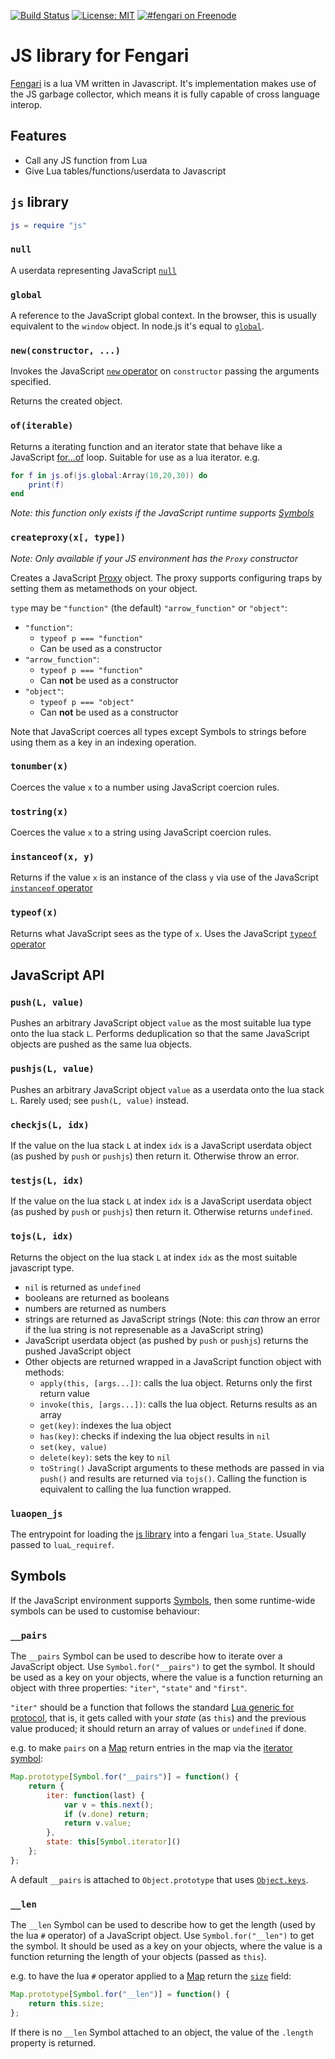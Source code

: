 [![Build Status](https://travis-ci.org/fengari-lua/fengari-interop.svg?branch=master)](https://travis-ci.org/fengari-lua/fengari-interop)
[![License: MIT](https://img.shields.io/badge/License-MIT-yellow.svg)](https://opensource.org/licenses/MIT)
[![#fengari on Freenode](https://img.shields.io/Freenode/%23fengari.png)](https://webchat.freenode.net/?channels=fengari)


# JS library for Fengari

[Fengari](https://github.com/fengari-lua/fengari) is a lua VM written in Javascript.
It's implementation makes use of the JS garbage collector, which means it is fully capable of cross language interop.

## Features

  - Call any JS function from Lua
  - Give Lua tables/functions/userdata to Javascript


## `js` library

```lua
js = require "js"
```

### `null`

A userdata representing JavaScript [`null`](https://developer.mozilla.org/en-US/docs/Web/JavaScript/Reference/Global_Objects/null)


### `global`

A reference to the JavaScript global context. In the browser, this is usually equivalent to the `window` object. In node.js it's equal to [`global`](https://nodejs.org/api/globals.html#globals_global).


### `new(constructor, ...)`

Invokes the JavaScript [`new` operator](https://developer.mozilla.org/en-US/docs/Web/JavaScript/Reference/Operators/new) on `constructor` passing the arguments specified.

Returns the created object.


### `of(iterable)`

Returns a iterating function and an iterator state that behave like a JavaScript [for...of](https://developer.mozilla.org/en-US/docs/Web/JavaScript/Reference/Statements/for...of) loop.
Suitable for use as a lua iterator. e.g.

```lua
for f in js.of(js.global:Array(10,20,30)) do
	print(f)
end
```

*Note: this function only exists if the JavaScript runtime supports [Symbols](https://developer.mozilla.org/en-US/docs/Web/JavaScript/Reference/Global_Objects/Symbol)*


### `createproxy(x[, type])`

*Note: Only available if your JS environment has the `Proxy` constructor*

Creates a JavaScript [Proxy](https://developer.mozilla.org/en-US/docs/Web/JavaScript/Reference/Global_Objects/Proxy) object. The proxy supports configuring traps by setting them as metamethods on your object.

`type` may be `"function"` (the default) `"arrow_function"` or `"object"`:

  - `"function"`:
      - `typeof p === "function"`
      - Can be used as a constructor
  - `"arrow_function"`:
      - `typeof p === "function"`
      - Can **not** be used as a constructor
  - `"object"`:
      - `typeof p === "object"`
      - Can **not** be used as a constructor

Note that JavaScript coerces all types except Symbols to strings before using them as a key in an indexing operation.


### `tonumber(x)`

Coerces the value `x` to a number using JavaScript coercion rules.


### `tostring(x)`

Coerces the value `x` to a string using JavaScript coercion rules.


### `instanceof(x, y)`

Returns if the value `x` is an instance of the class `y` via use of the JavaScript [`instanceof` operator](https://developer.mozilla.org/en-US/docs/Web/JavaScript/Reference/Operators/instanceof)


### `typeof(x)`

Returns what JavaScript sees as the type of `x`. Uses the JavaScript [`typeof` operator](https://developer.mozilla.org/en-US/docs/Web/JavaScript/Reference/Operators/typeof)


## JavaScript API

### `push(L, value)`

Pushes an arbitrary JavaScript object `value` as the most suitable lua type onto the lua stack `L`.
Performs deduplication so that the same JavaScript objects are pushed as the same lua objects.


### `pushjs(L, value)`

Pushes an arbitrary JavaScript object `value` as a userdata onto the lua stack `L`.
Rarely used; see `push(L, value)` instead.


### `checkjs(L, idx)`

If the value on the lua stack `L` at index `idx` is a JavaScript userdata object (as pushed by `push` or `pushjs`) then return it.
Otherwise throw an error.


### `testjs(L, idx)`

If the value on the lua stack `L` at index `idx` is a JavaScript userdata object (as pushed by `push` or `pushjs`) then return it.
Otherwise returns `undefined`.


### `tojs(L, idx)`

Returns the object on the lua stack `L` at index `idx` as the most suitable javascript type.

  - `nil` is returned as `undefined`
  - booleans are returned as booleans
  - numbers are returned as numbers
  - strings are returned as JavaScript strings
    (Note: this *can* throw an error if the lua string is not represenable as a JavaScript string)
  - JavaScript userdata object (as pushed by `push` or `pushjs`) returns the pushed JavaScript object
  - Other objects are returned wrapped in a JavaScript function object with methods:
      - `apply(this, [args...])`: calls the lua object. Returns only the first return value
      - `invoke(this, [args...])`: calls the lua object. Returns results as an array
      - `get(key)`: indexes the lua object
      - `has(key)`: checks if indexing the lua object results in `nil`
      - `set(key, value)`
      - `delete(key)`: sets the key to `nil`
      - `toString()`
    JavaScript arguments to these methods are passed in via `push()` and results are returned via `tojs()`.
    Calling the function is equivalent to calling the lua function wrapped.


### `luaopen_js`

The entrypoint for loading the [js library](#js-library) into a fengari `lua_State`.
Usually passed to `luaL_requiref`.


## Symbols

If the JavaScript environment supports [Symbols](https://developer.mozilla.org/en-US/docs/Web/JavaScript/Reference/Global_Objects/Symbol), then some runtime-wide symbols can be used to customise behaviour:

### `__pairs`

The `__pairs` Symbol can be used to describe how to iterate over a JavaScript object. Use `Symbol.for("__pairs")` to get the symbol. It should be used as a key on your objects, where the value is a function returning an object with three properties: `"iter"`, `"state"` and `"first"`.

`"iter"` should be a function that follows the standard [Lua generic for protocol](http://www.lua.org/manual/5.3/manual.html#3.3.5), that is, it gets called with your *state* (as `this`) and the previous value produced; it should return an array of values or `undefined` if done.

e.g. to make `pairs` on a [Map](https://developer.mozilla.org/en-US/docs/Web/JavaScript/Reference/Global_Objects/Map) return entries in the map via the [iterator symbol](https://developer.mozilla.org/en-US/docs/Web/JavaScript/Reference/Global_Objects/Map/@@iterator):

```js
Map.prototype[Symbol.for("__pairs")] = function() {
	return {
		iter: function(last) {
			var v = this.next();
			if (v.done) return;
			return v.value;
		},
		state: this[Symbol.iterator]()
	};
};
```

A default `__pairs` is attached to `Object.prototype` that uses [`Object.keys`](https://developer.mozilla.org/en-US/docs/Web/JavaScript/Reference/Global_Objects/Object/keys).


### `__len`

The `__len` Symbol can be used to describe how to get the length (used by the lua `#` operator) of a JavaScript object.
Use `Symbol.for("__len")` to get the symbol. It should be used as a key on your objects, where the value is a function returning the length of your objects (passed as `this`).

e.g. to have the lua `#` operator applied to a [Map](https://developer.mozilla.org/en-US/docs/Web/JavaScript/Reference/Global_Objects/Map) return the [`size`](https://developer.mozilla.org/en-US/docs/Web/JavaScript/Reference/Global_Objects/Map/size) field:

```js
Map.prototype[Symbol.for("__len")] = function() {
	return this.size;
};
```

If there is no `__len` Symbol attached to an object, the value of the `.length` property is returned.
